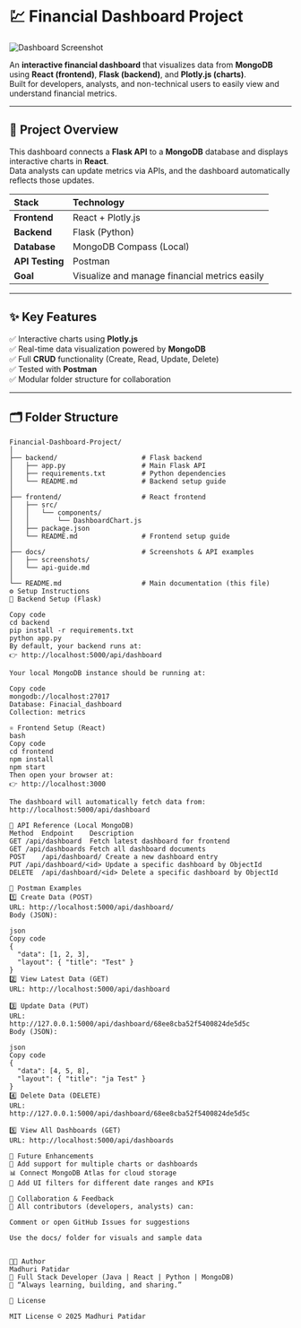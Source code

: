 # 💹 Financial Dashboard Project

![Dashboard Screenshot](docs/screenshots/)

An **interactive financial dashboard** that visualizes data from **MongoDB** using **React (frontend)**, **Flask (backend)**, and **Plotly.js (charts)**.  
Built for developers, analysts, and non-technical users to easily view and understand financial metrics.

---

## 🧠 Project Overview

This dashboard connects a **Flask API** to a **MongoDB** database and displays interactive charts in **React**.  
Data analysts can update metrics via APIs, and the dashboard automatically reflects those updates.

| Stack | Technology |
|:------|:------------|
| **Frontend** | React + Plotly.js |
| **Backend** | Flask (Python) |
| **Database** | MongoDB Compass (Local) |
| **API Testing** | Postman |
| **Goal** | Visualize and manage financial metrics easily |

---

## ✨ Key Features

✅ Interactive charts using **Plotly.js**  
✅ Real-time data visualization powered by **MongoDB**  
✅ Full **CRUD** functionality (Create, Read, Update, Delete)  
✅ Tested with **Postman**  
✅ Modular folder structure for collaboration  

---

## 🗂️ Folder Structure

```plaintext
Financial-Dashboard-Project/
│
├── backend/                     # Flask backend
│   ├── app.py                   # Main Flask API
│   ├── requirements.txt         # Python dependencies
│   └── README.md                # Backend setup guide
│
├── frontend/                    # React frontend
│   ├── src/
│   │   └── components/
│   │       └── DashboardChart.js
│   ├── package.json
│   └── README.md                # Frontend setup guide
│
├── docs/                        # Screenshots & API examples
│   ├── screenshots/
│   └── api-guide.md
│
└── README.md                    # Main documentation (this file)
⚙️ Setup Instructions
🐍 Backend Setup (Flask)

Copy code
cd backend
pip install -r requirements.txt
python app.py
By default, your backend runs at:
👉 http://localhost:5000/api/dashboard

Your local MongoDB instance should be running at:

Copy code
mongodb://localhost:27017
Database: Finacial_dashboard
Collection: metrics

⚛️ Frontend Setup (React)
bash
Copy code
cd frontend
npm install
npm start
Then open your browser at:
👉 http://localhost:3000

The dashboard will automatically fetch data from:
http://localhost:5000/api/dashboard

🔗 API Reference (Local MongoDB)
Method	Endpoint	Description
GET	/api/dashboard	Fetch latest dashboard for frontend
GET	/api/dashboards	Fetch all dashboard documents
POST	/api/dashboard/	Create a new dashboard entry
PUT	/api/dashboard/<id>	Update a specific dashboard by ObjectId
DELETE	/api/dashboard/<id>	Delete a specific dashboard by ObjectId

🧪 Postman Examples
1️⃣ Create Data (POST)
URL: http://localhost:5000/api/dashboard/
Body (JSON):

json
Copy code
{
  "data": [1, 2, 3],
  "layout": { "title": "Test" }
}
2️⃣ View Latest Data (GET)
URL: http://localhost:5000/api/dashboard

3️⃣ Update Data (PUT)
URL:
http://127.0.0.1:5000/api/dashboard/68ee8cba52f5400824de5d5c
Body (JSON):

json
Copy code
{
  "data": [4, 5, 8],
  "layout": { "title": "ja Test" }
}
4️⃣ Delete Data (DELETE)
URL:
http://127.0.0.1:5000/api/dashboard/68ee8cba52f5400824de5d5c

5️⃣ View All Dashboards (GET)
URL: http://localhost:5000/api/dashboards

🧭 Future Enhancements
🚀 Add support for multiple charts or dashboards
📊 Connect MongoDB Atlas for cloud storage
🧰 Add UI filters for different date ranges and KPIs

💬 Collaboration & Feedback
👥 All contributors (developers, analysts) can:

Comment or open GitHub Issues for suggestions

Use the docs/ folder for visuals and sample data


👩‍💻 Author
Madhuri Patidar
💼 Full Stack Developer (Java | React | Python | MongoDB)
💬 “Always learning, building, and sharing.”

📄 License

MIT License © 2025 Madhuri Patidar
